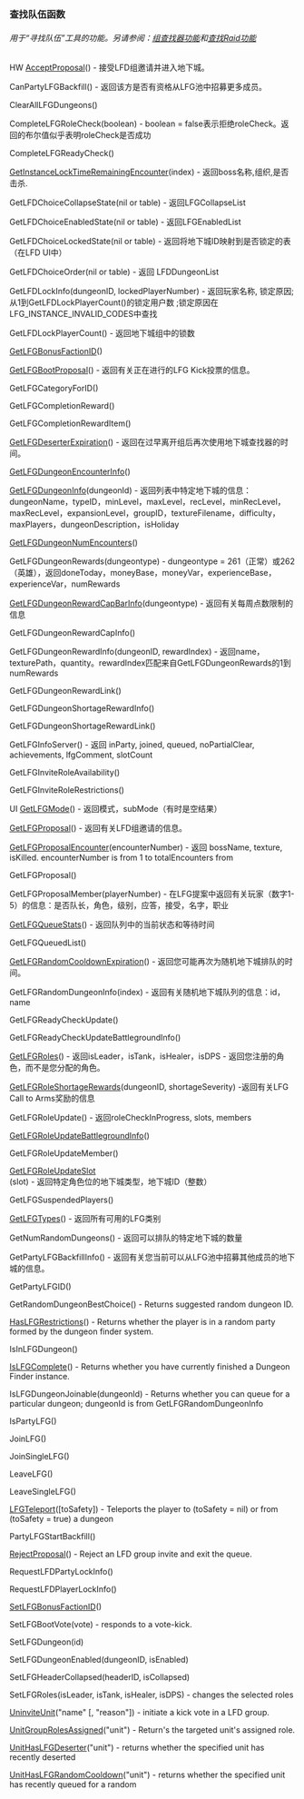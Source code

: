 ### 查找队伍函数

###### 用于“寻找队伍”工具的功能。另请参阅：[组查找器功能](https://wow.gamepedia.com/World_of_Warcraft_API#Group_Finder_Functions)和[查找Raid功能](https://wow.gamepedia.com/World_of_Warcraft_API#Looking_for_Raid_Functions)

HW [AcceptProposal](https://wow.gamepedia.com/API_AcceptProposal)\(\) - 接受LFD组邀请并进入地下城。

CanPartyLFGBackfill\(\) - 返回该方是否有资格从LFG池中招募更多成员。

ClearAllLFGDungeons\(\)

CompleteLFGRoleCheck\(boolean\) - boolean = false表示拒绝roleCheck。返回的布尔值似乎表明roleCheck是否成功

CompleteLFGReadyCheck\(\)

[GetInstanceLockTimeRemainingEncounter](https://wow.gamepedia.com/API_GetInstanceLockTimeRemainingEncounter)\(index\) - 返回boss名称,组织,是否击杀.

GetLFDChoiceCollapseState\(nil or table\) - 返回LFGCollapseList

GetLFDChoiceEnabledState\(nil or table\) - 返回LFGEnabledList

GetLFDChoiceLockedState\(nil or table\) - 返回将地下城ID映射到是否锁定的表（在LFD UI中）

GetLFDChoiceOrder\(nil or table\) - 返回 LFDDungeonList

GetLFDLockInfo\(dungeonID, lockedPlayerNumber\) - 返回玩家名称, 锁定原因; 从1到GetLFDLockPlayerCount\(\)的锁定用户数 ;锁定原因在LFG\_INSTANCE\_INVALID\_CODES中查找

GetLFDLockPlayerCount\(\) - 返回地下城组中的锁数

[GetLFGBonusFactionID](https://wow.gamepedia.com/API_GetLFGBonusFactionID)\(\)

[GetLFGBootProposal](https://wow.gamepedia.com/API_GetLFGBootProposal)\(\) - 返回有关正在进行的LFG Kick投票的信息。

GetLFGCategoryForID\(\)

GetLFGCompletionReward\(\)

GetLFGCompletionRewardItem\(\)

[GetLFGDeserterExpiration](https://wow.gamepedia.com/API_GetLFGDeserterExpiration)\(\) - 返回在过早离开组后再次使用地下城查找器的时间。

[GetLFGDungeonEncounterInfo](https://wow.gamepedia.com/API_GetLFGDungeonEncounterInfo)\(\)

[GetLFGDungeonInfo](https://wow.gamepedia.com/API_GetLFGDungeonInfo)\(dungeonId\) - 返回列表中特定地下城的信息：dungeonName，typeID，minLevel，maxLevel，recLevel，minRecLevel，maxRecLevel，expansionLevel，groupID，textureFilename，difficulty，maxPlayers，dungeonDescription，isHoliday

[GetLFGDungeonNumEncounters](https://wow.gamepedia.com/API_GetLFGDungeonNumEncounters)\(\)

GetLFGDungeonRewards\(dungeontype\) - dungeontype = 261（正常）或262（英雄），返回doneToday，moneyBase，moneyVar，experienceBase，experienceVar，numRewards

[GetLFGDungeonRewardCapBarInfo](https://wow.gamepedia.com/API_GetLFGDungeonRewardCapBarInfo)\(dungeontype\) - 返回有关每周点数限制的信息

GetLFGDungeonRewardCapInfo\(\)

GetLFGDungeonRewardInfo\(dungeonID, rewardIndex\) - 返回name，texturePath，quantity。rewardIndex匹配来自GetLFGDungeonRewards的1到numRewards

GetLFGDungeonRewardLink\(\)

GetLFGDungeonShortageRewardInfo\(\)

GetLFGDungeonShortageRewardLink\(\)

GetLFGInfoServer\(\) - 返回 inParty, joined, queued, noPartialClear, achievements, lfgComment, slotCount

GetLFGInviteRoleAvailability\(\)

GetLFGInviteRoleRestrictions\(\)

UI [GetLFGMode](https://wow.gamepedia.com/API_GetLFGMode)\(\) - 返回模式，subMode（有时是空结果）

[GetLFGProposal](https://wow.gamepedia.com/API_GetLFGProposal)\(\) - 返回有关LFD组邀请的信息。

[GetLFGProposalEncounter](https://wow.gamepedia.com/index.php?title=API_GetLFGProposalEncounter&action=edit&redlink=1)\(encounterNumber\) - 返回 bossName, texture, isKilled. encounterNumber is from 1 to totalEncounters from

GetLFGProposal\(\)

GetLFGProposalMember\(playerNumber\) - 在LFG提案中返回有关玩家（数字1-5）的信息：是否队长，角色，级别，应答，接受，名字，职业

[GetLFGQueueStats](https://wow.gamepedia.com/API_GetLFGQueueStats)\(\) - 返回队列中的当前状态和等待时间

GetLFGQueuedList\(\)

[GetLFGRandomCooldownExpiration](https://wow.gamepedia.com/API_GetLFGRandomCooldownExpiration)\(\) - 返回您可能再次为随机地下城排队的时间。

GetLFGRandomDungeonInfo\(index\) - 返回有关随机地下城队列的信息：id，name

GetLFGReadyCheckUpdate\(\)

GetLFGReadyCheckUpdateBattlegroundInfo\(\)

[GetLFGRoles](https://wow.gamepedia.com/API_GetLFGRoles)\(\) - 返回isLeader，isTank，isHealer，isDPS  - 返回您注册的角色，而不是您分配的角色。

[GetLFGRoleShortageRewards](https://wow.gamepedia.com/API_GetLFGRoleShortageRewards)\(dungeonID, shortageSeverity\) -返回有关LFG Call to Arms奖励的信息

GetLFGRoleUpdate\(\) - 返回roleCheckInProgress, slots, members

[GetLFGRoleUpdateBattlegroundInfo](https://wow.gamepedia.com/API_GetLFGRoleUpdateBattlegroundInfo)\(\)

GetLFGRoleUpdateMember\(\)

[GetLFGRoleUpdateSlot](https://wow.gamepedia.com/API_GetLFGRoleUpdateSlot)\(slot\) - 返回特定角色位的地下城类型，地下城ID（整数）

GetLFGSuspendedPlayers\(\)

[GetLFGTypes](https://wow.gamepedia.com/API_GetLFGTypes)\(\) - 返回所有可用的LFG类别

GetNumRandomDungeons\(\) - 返回可以排队的特定地下城的数量

GetPartyLFGBackfillInfo\(\) - 返回有关您当前可以从LFG池中招募其他成员的地下城的信息。

GetPartyLFGID\(\)

GetRandomDungeonBestChoice\(\) - Returns suggested random dungeon ID.

[HasLFGRestrictions](https://wow.gamepedia.com/API_HasLFGRestrictions)\(\) - Returns whether the player is in a random party formed by the dungeon finder system.

IsInLFGDungeon\(\)

[IsLFGComplete](https://wow.gamepedia.com/API_IsLFGComplete)\(\) - Returns whether you have currently finished a Dungeon Finder instance.

IsLFGDungeonJoinable\(dungeonId\) - Returns whether you can queue for a particular dungeon; dungeonId is from GetLFGRandomDungeonInfo

IsPartyLFG\(\)

JoinLFG\(\)

JoinSingleLFG\(\)

LeaveLFG\(\)

LeaveSingleLFG\(\)

[LFGTeleport](https://wow.gamepedia.com/API_LFGTeleport)\(\[toSafety\]\) - Teleports the player to \(toSafety = nil\) or from \(toSafety = true\) a dungeon

PartyLFGStartBackfill\(\)

[RejectProposal](https://wow.gamepedia.com/API_RejectProposal)\(\) - Reject an LFD group invite and exit the queue.

RequestLFDPartyLockInfo\(\)

RequestLFDPlayerLockInfo\(\)

[SetLFGBonusFactionID](https://wow.gamepedia.com/API_SetLFGBonusFactionID)\(\)

SetLFGBootVote\(vote\) - responds to a vote-kick.

SetLFGDungeon\(id\)

SetLFGDungeonEnabled\(dungeonID, isEnabled\)

SetLFGHeaderCollapsed\(headerID, isCollapsed\)

SetLFGRoles\(isLeader, isTank, isHealer, isDPS\) - changes the selected roles

[UninviteUnit](https://wow.gamepedia.com/API_UninviteUnit)\("name" \[, "reason"\]\) - initiate a kick vote in a LFD group.

[UnitGroupRolesAssigned](https://wow.gamepedia.com/API_UnitGroupRolesAssigned)\("unit"\) - Return's the targeted unit's assigned role.

[UnitHasLFGDeserter](https://wow.gamepedia.com/API_UnitHasLFGDeserter)\("unit"\) - returns whether the specified unit has recently deserted

[UnitHasLFGRandomCooldown](https://wow.gamepedia.com/API_UnitHasLFGRandomCooldown)\("unit"\) - returns whether the specified unit has recently queued for a random

